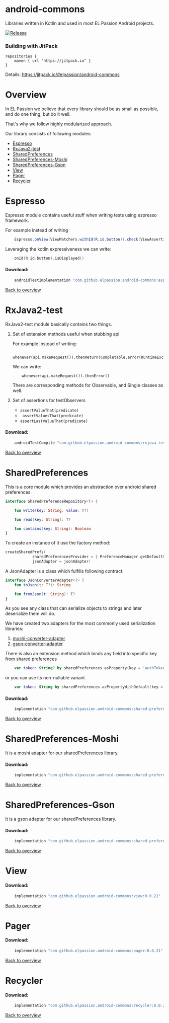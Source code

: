 # android-commons

Libraries written in Kotlin and used in most EL Passion Android projects.

[![Release](https://jitpack.io/v/elpassion/android-commons.svg)](https://jitpack.io/#elpassion/android-commons)

### Building with JitPack

```
repositories {
    maven { url "https://jitpack.io" }
}
```
Details: https://jitpack.io/#elpassion/android-commons

Overview
=================

In EL Passion we believe that every library should be as small as possible, and do one thing, but do
it well.

That's why we follow highly modularized approach.

Our library consists of following modules:
- [Espresso](#espresso) 
- [RxJava2-test](#rxjava2-test)
- [SharedPreferences](#sharedpreferences)
- [SharedPreferences-Moshi](#sharedpreferences-moshi)
- [SharedPreferences-Gson](#sharedpreferences-gson)
- [View](#view)
- [Pager](#pager)
- [Recycler](#recycler)

Espresso
=========

Espresso module contains useful stuff when writing tests using espresso framework.

For example instead of writing 
```java
    Espresso.onView(ViewMatchers.withId(R.id.button)).check(ViewAssertions.matches(ViewMatchers.isDisplayed()))
```
Leveraging the kotlin expressiveness we can write:
```kotlin
    onId(R.id.button).isDisplayed()
```

#### Download:
```groovy
    androidTestImplementation "com.github.elpassion.android-commons:espresso:0.0.21"
```
[Back to overview](#overview)

RxJava2-test
=========

RxJava2-test module basically contains two things.
1. Set of extension methods useful when stubbing api
    
    For example instead of writing:
    ```
        whenever(api.makeRequest()).thenReturn(Completable.error(RuntimeException()))
    ```
    We can write:
    ```
        whenever(api.makeRequest()).thenError()
    ```
    There are corresponding methods for Observable, and Single classes as well.
2. Set of assertions for testObservers
    - `assertValueThat(predicate)` 
    - ` assertValuesThat(predicate)` 
    - `assertLastValueThat(predicate)` 


#### Download:
```groovy
    androidTestCompile "com.github.elpassion.android-commons:rxjava-test:0.0.21"
```
[Back to overview](#overview)

SharedPreferences
=========

This is a core module which provides an abstraction over android shared preferences.

```kotlin
interface SharedPreferenceRepository<T> {

    fun write(key: String, value: T?)

    fun read(key: String): T?

    fun contains(key: String): Boolean
}
```

To create an instance of it use the factory method:

```kotlin
createSharedPrefs(
            sharedPreferencesProvider = { PreferenceManager.getDefaultSharedPreferences(context) },
            jsonAdapter = jsonAdapter)
```

A JsonAdapter is a class which fulfills following contract:

```kotlin
interface JsonConverterAdapter<T> {
    fun toJson(t: T?): String

    fun fromJson(t: String): T?
}
```
As you see any class that can serialize objects to strings and later deserialize them will do.

We have created two adapters for the most commonly used serialization libraries:
1. [moshi-converter-adapter](#SharedPreferences-moshi-converter-adapter)
2. [gson-converter-adapter](#SharedPreferences-gson-converter-adapter)

There is also an extension method which binds any field into specific key from shared preferences
```kotlin
    var token: String? by sharedPreferences.asProperty(key = "authToken")
```
or you can use its non-nullable variant
```kotlin
    var token: String by sharedPreferences.asPropertyWithDefault(key = "authToken", default = "invalid")
```

#### Download:
```groovy
    implementation "com.github.elpassion.android-commons:shared-preferences:0.0.21"
```
[Back to overview](#overview)

SharedPreferences-Moshi
=========
It is a moshi adapter for our sharedPreferences library.

#### Download:
```groovy
    implementation "com.github.elpassion.android-commons:shared-preferences-moshi-converter-adapter:0.0.21"
```
[Back to overview](#overview)

SharedPreferences-Gson
=========
It is a gson adapter for our sharedPreferences library.

#### Download:
```groovy
    implementation "com.github.elpassion.android-commons:shared-preferences-gson-converter-adapter:0.0.21"
```
[Back to overview](#overview)

View
=========

#### Download:
```groovy
    implementation "com.github.elpassion.android-commons:view:0.0.21"
```
[Back to overview](#overview)

Pager
=========

#### Download:
```groovy
    implementation "com.github.elpassion.android-commons:pager:0.0.21"
```
[Back to overview](#overview)

Recycler
=========

#### Download:
```groovy
    implementation "com.github.elpassion.android-commons:recycler:0.0.21"
```
[Back to overview](#overview)